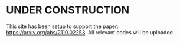 # UNDER CONSTRUCTION

This site has been setup to support the paper: https://arxiv.org/abs/2110.02253. All relevant codes will be uploaded. 
